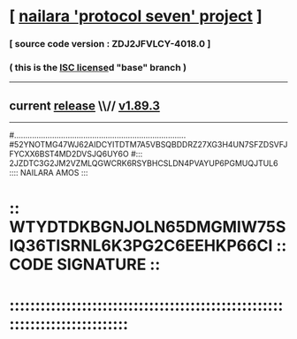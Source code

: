 
# [ [nailara 'protocol seven' project](http://nailara.network/) ]

### [ source code version : ZDJ2JFVLCY-4018.0 ]

### ( this is the [ISC license](license)d "base" branch )
---
## current [release](https://github.com/nailara-technologies/protocol-7/releases) \\\\// [v1.89.3](https://github.com/nailara-technologies/protocol-7/releases/tag/v1.89.3)
---

#.............................................................................
#52YNOTMG47WJ62AIDCYITDTM7A5VBSQBDDRZ27XG3H4UN7SFZDSVFJFYCXX6BST4MD2DVSJQ6UY6O
#::: 2JZDTC3G2JM2VZMLQGWCRK6RSYBHCSLDN4PVAYUP6PGMUQJTUL6 :::: NAILARA AMOS :::
# :: WTYDTDKBGNJOLN65DMGMIW75SIQ36TISRNL6K3PG2C6EEHKP66CI :: CODE SIGNATURE ::
# ::::::::::::::::::::::::::::::::::::::::::::::::::::::::::::::::::::::::::::
